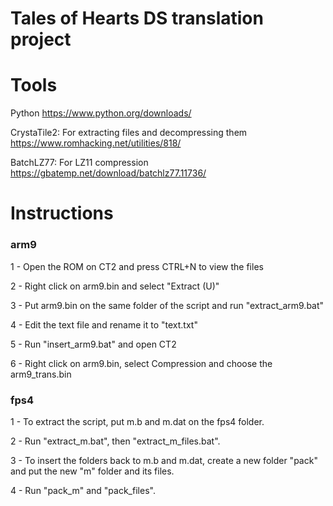 # Tales of Hearts DS translation project

# Tools

Python
https://www.python.org/downloads/

CrystaTile2: For extracting files and decompressing them
https://www.romhacking.net/utilities/818/

BatchLZ77: For LZ11 compression
https://gbatemp.net/download/batchlz77.11736/

# Instructions

### arm9

1 - Open the ROM on CT2 and press CTRL+N to view the files

2 - Right click on arm9.bin and select "Extract (U)"

3 - Put arm9.bin on the same folder of the script and run "extract_arm9.bat"

4 - Edit the text file and rename it to "text.txt"

5 - Run "insert_arm9.bat" and open CT2

6 - Right click on arm9.bin, select Compression and choose the arm9_trans.bin

### fps4

1 - To extract the script, put m.b and m.dat on the fps4 folder.

2 - Run "extract_m.bat", then "extract_m_files.bat".

3 - To insert the folders back to m.b and m.dat, create a new folder "pack" and put the new "m" folder and its files.

4 - Run "pack_m" and "pack_files".
